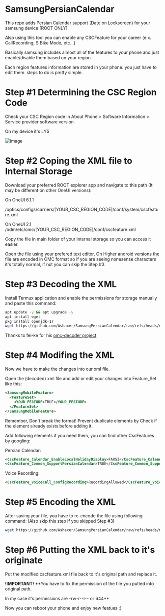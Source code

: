 # SamsungPersianCalendar
This repo adds Persian Calendar support (Date on Lockscreen) for your samsung device [ROOT ONLY]

Also using this tool you can enable any CSCFeature for your career (e.x. CallRecording, S Bike Mode, etc...)


Basically samsung includes almost all of the features to your phone and just enable/disable them based on your region.

Each region features information are stored in your phone. you just have to edit them. steps to do is pretty simple.

# Step #1 Determining the CSC Region Code
Check your CSC Region code in About Phone > Software Information > Service provider software version

On my device it's LYS

![image](https://github.com/user-attachments/assets/bfc791ed-1d2f-4669-9b90-2c6a468c452f)


# Step #2 Coping the XML file to Internal Storage
Download your preferred ROOT explorer app and navigate to this path (It may be different on other OneUI versions):

On OneUI 6.1.1

/optics/configs/carriers/[YOUR_CSC_REGION_CODE]/conf/system/cscfeature.xml

On OneUI 2.1
/odm/etc/omc/[YOUR_CSC_REGION_CODE]/conf/cscfeature.xml

Copy the file in main folder of your internal storage so you can access it easier.

Open the file using your prefered text editor, On Higher android versions the file are encoded in OMC format so if you are seeing nonesense characters it's totally normal, if not you can skip the Step #3.

# Step #3 Decoding the XML
Install Termux application and enable the permissions for storage manually and paste this command:
```bash
apt update -y && apt upgrade -y
apt install wget
pkg install openjdk-17
wget https://github.com/Ashaxer/SamsungPersianCalendar/raw/refs/heads/main/decode.sh && bash decode.sh
```
Thanks to fei-ke for his [omc-decoder project](https://github.com/fei-ke/OmcTextDecoder)

# Step #4 Modifing the XML
Now we have to make the changes into our xml file.

Open the (decoded) xml file and add or edit your changes into Feature_Set like this:
```xml
<SamsungMobileFeature>
  <FeatureSet>
    <YOUR_FEATURE>TRUE</YOUR_FEATURE>
  </FeatureSet>
</SamsungMobileFeature>
```
Remember, Don't break the format! Prevent duplicate elements by Check if the element already exists before adding it.

Add following elements if you need them, you can find other CscFeatures by googling:

Persian Calendar:
```xml
<CscFeature_Calendar_EnableLocalHolidayDisplay>FARSI</CscFeature_Calendar_EnableLocalHolidayDisplay>
<CscFeature_Common_SupportPersianCalendar>TRUE</CscFeature_Common_SupportPersianCalendar>
```
Voice Recording:
```xml
<CscFeature_VoiceCall_ConfigRecording>RecordingAllowed</CscFeature_VoiceCall_ConfigRecording>
```

# Step #5 Encoding the XML
After saving your file, you have to re-encode the file using following command: (Also skip this step if you skipped Step #3)
```bash
wget https://github.com/Ashaxer/SamsungPersianCalendar/raw/refs/heads/main/encode.sh && bash encode.sh
```

# Step #6 Putting the XML back to it's originate
Put the modified cscfeature.xml file back to it's original path and replace it.

**!IMPORTANT!**
**You have to fix the permission of the file you putted into original path.

In my case it's permissions are -rw-r--r-- or 644**

Now you can reboot your phone and enjoy new featues ;)
